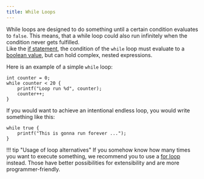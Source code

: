 ```yaml
---
title: While Loops
---
```


While loops are designed to do something until a certain condition evaluates to `false`. This means, that a while loop could also run infinitely when the condition never gets fulfilled. <br>
Like the [if statement](../if-statements), the condition of the `while` loop must evaluate to a [boolean value](../data-types#the-bool-data-type), but can hold complex, nested expressions.

Here is an example of a simple `while` loop:
```spice
int counter = 0;
while counter < 20 {
	printf("Loop run %d", counter);
	counter++;
}
```

If you would want to achieve an intentional endless loop, you would write something like this:
```spice
while true {
	printf("This is gonna run forever ...");
}
```

!!! tip "Usage of loop alternatives"
    If you somehow know how many times you want to execute something, we recommend you to use a [for loop](../for-loops) instead. Those have better possibilities for extensibility and are more programmer-friendly.